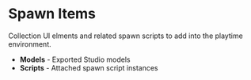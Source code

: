 # Spawn Items

Collection UI elments and related spawn scripts to add into the playtime environment.

- **Models** - Exported Studio models
- __Scripts__ - Attached spawn script instances
